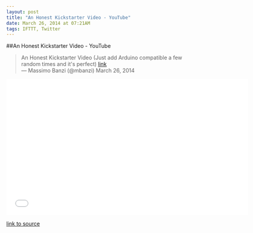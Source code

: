 ```yaml
---
layout: post
title: "An Honest Kickstarter Video - YouTube"
date: March 26, 2014 at 07:21AM
tags: IFTTT, Twitter
---
```

##An Honest Kickstarter Video - YouTube


> An Honest Kickstarter Video (Just add Arduino compatible a few random times and it's perfect) [link](http://t.co/y78M3unmSt)  
> — Massimo Banzi (@mbanzi) March 26, 2014  

<iframe width="640" height="360" src="//www.youtube.com/embed/PHinmxK-tnE" frameborder="0" allowfullscreen></iframe>  

[link to source](http://ift.tt/1lRL3K9)  
